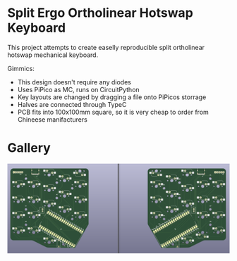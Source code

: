 # Split Ergo Ortholinear Hotswap Keyboard 

This project attempts to create easelly reproducible split ortholinear  hotswap mechanical
keyboard. 

Gimmics: 
+ This design doesn't require any diodes
+ Uses PiPico as MC, runs on CircuitPython
+ Key layouts are changed by dragging a file onto PiPicos storrage
+ Halves are connected through TypeC
+ PCB fits into 100x100mm square, so it is very cheap to order from Chineese manifacturers


# Gallery

![PCB](Media/both.png)
